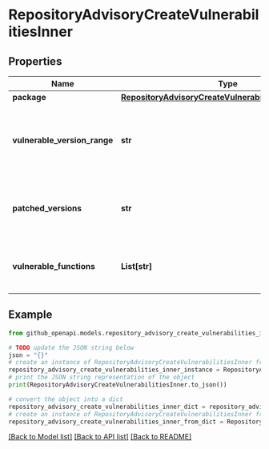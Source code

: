 # RepositoryAdvisoryCreateVulnerabilitiesInner


## Properties

Name | Type | Description | Notes
------------ | ------------- | ------------- | -------------
**package** | [**RepositoryAdvisoryCreateVulnerabilitiesInnerPackage**](RepositoryAdvisoryCreateVulnerabilitiesInnerPackage.md) |  | 
**vulnerable_version_range** | **str** | The range of the package versions affected by the vulnerability. | [optional] 
**patched_versions** | **str** | The package version(s) that resolve the vulnerability. | [optional] 
**vulnerable_functions** | **List[str]** | The functions in the package that are affected. | [optional] 

## Example

```python
from github_openapi.models.repository_advisory_create_vulnerabilities_inner import RepositoryAdvisoryCreateVulnerabilitiesInner

# TODO update the JSON string below
json = "{}"
# create an instance of RepositoryAdvisoryCreateVulnerabilitiesInner from a JSON string
repository_advisory_create_vulnerabilities_inner_instance = RepositoryAdvisoryCreateVulnerabilitiesInner.from_json(json)
# print the JSON string representation of the object
print(RepositoryAdvisoryCreateVulnerabilitiesInner.to_json())

# convert the object into a dict
repository_advisory_create_vulnerabilities_inner_dict = repository_advisory_create_vulnerabilities_inner_instance.to_dict()
# create an instance of RepositoryAdvisoryCreateVulnerabilitiesInner from a dict
repository_advisory_create_vulnerabilities_inner_from_dict = RepositoryAdvisoryCreateVulnerabilitiesInner.from_dict(repository_advisory_create_vulnerabilities_inner_dict)
```
[[Back to Model list]](../README.md#documentation-for-models) [[Back to API list]](../README.md#documentation-for-api-endpoints) [[Back to README]](../README.md)


